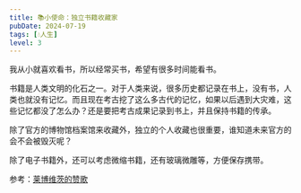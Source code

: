 ```yaml
---
title: 📚小使命：独立书籍收藏家
pubDate: 2024-07-19
tags: [💧人生]
level: 3
---
```


我从小就喜欢看书，所以经常买书，希望有很多时间能看书。

书籍是人类文明的化石之一。对于人类来说，很多历史都记录在书上，没有书，人类也就没有记忆。而且现在考古挖了这么多古代的记忆，如果以后遇到大灾难，这些记忆都没了怎么办？还是要把考古成果记录到书上，并且保持书籍的传承。

除了官方的博物馆档案馆来收藏外，独立的个人收藏也很重要，谁知道未来官方的会不会被毁灭呢？

除了电子书籍外，还可以考虑微缩书籍，还有玻璃微雕等，方便保存携带。

参考：[莱博维茨的赞歌](https://book.douban.com/subject/36168149/)
